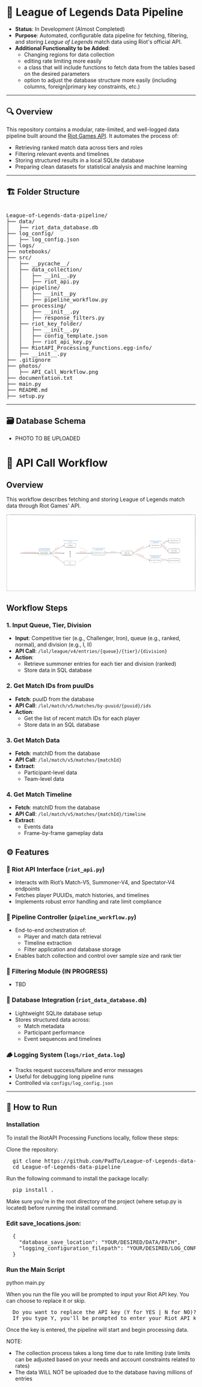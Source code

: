 # 🧩 League of Legends Data Pipeline
  
  - **Status**: In Development (Almost Completed)
  - **Purpose**: Automated, configurable data pipeline for fetching, filtering, and storing *League of Legends* match data using Riot's official API.
  - **Additional Functionality to be Added**:
    - Changing regions for data collection
    - editing rate limiting more easily
    - a class that will include functions to fetch data from the tables based on the desired parameters
    - option to adjust the database structure more easily (including columns, foreign|primary key constraints, etc.)

---

## 🔍 Overview

This repository contains a modular, rate-limited, and well-logged data pipeline built around the [Riot Games API](https://developer.riotgames.com/). It automates the process of:

- Retrieving ranked match data across tiers and roles
- Filtering relevant events and timelines
- Storing structured results in a local SQLite database
- Preparing clean datasets for statistical analysis and machine learning

---

## 🏗️ Folder Structure

<pre>

League-of-Legends-data-pipeline/
├── data/
│   ├── riot_data_database.db
├── log_config/
│   ├── log_config.json
├── logs/
├── notebooks/
├── src/
│   ├── __pycache__/
│   ├── data_collection/
│   │   ├── __ini__.py
│   │   ├── riot_api.py
│   ├── pipeline/
│   │   ├── __init__py
│   │   ├── pipeline_workflow.py
│   ├── processing/
│   │   ├── __init__.py
│   │   ├── response_filters.py
│   ├── riot_key_folder/
│   │   ├── __init__.py
│   │   ├── config_template.json
│   │   ├── riot_api_key.py
│   ├── RiotAPI_Processing_Functions.egg-info/
│   ├── __init__.py
├── .gitignore
├── photos/
│   ├── API_Call_Workflow.png
├── documentation.txt
├── main.py
├── README.md
├── setup.py
</pre>
---

## 🗃️ Database Schema
- PHOTO TO BE UPLOADED

# 🔁 API Call Workflow

## Overview
This workflow describes fetching and storing League of Legends match data through Riot Games' API.

![API Call Workflow](photos/API_Call_Workflow.png)

## Workflow Steps

### 1. Input Queue, Tier, Division
- **Input**: Competitive tier (e.g., Challenger, Iron), queue (e.g., ranked, normal), and division (e.g., I, II)
- **API Call**: `/lol/league/v4/entries/{queue}/{tier}/{division}`
- **Action**: 
  - Retrieve summoner entries for each tier and division (ranked)
  - Store data in SQL database

### 2. Get Match IDs from puuIDs
- **Fetch**: puuID from the database
- **API Call**: `/lol/match/v5/matches/by-puuid/{puuid}/ids`
- **Action**: 
  - Get the list of recent match IDs for each player
  - Store data in an SQL database

### 3. Get Match Data
- **Fetch**: matchID from the database
- **API Call**: `/lol/match/v5/matches/{matchId}`
- **Extract**: 
  - Participant-level data
  - Team-level data

### 4. Get Match Timeline
- **Fetch**: matchID from the database
- **API Call**: `/lol/match/v5/matches/{matchId}/timeline`
- **Extract**: 
  - Events data
  - Frame-by-frame gameplay data

## ⚙️ Features

### 🔗 Riot API Interface (`riot_api.py`)
- Interacts with Riot’s Match-V5, Summoner-V4, and Spectator-V4 endpoints
- Fetches player PUUIDs, match histories, and timelines
- Implements robust error handling and rate limit compliance

### 🧠 Pipeline Controller (`pipeline_workflow.py`)
- End-to-end orchestration of:
  - Player and match data retrieval
  - Timeline extraction
  - Filter application and database storage
- Enables batch collection and control over sample size and rank tier

### 🧼 Filtering Module (IN PROGRESS)
- TBD

### 🧱 Database Integration (`riot_data_database.db`)
- Lightweight SQLite database setup
- Stores structured data across:
  - Match metadata
  - Participant performance
  - Event sequences and timelines

### 🪵 Logging System (`logs/riot_data.log`)
- Tracks request success/failure and error messages
- Useful for debugging long pipeline runs
- Controlled via `configs/log_config.json`

---

## 🧪 How to Run

### Installation
To install the RiotAPI Processing Functions locally, follow these steps:

Clone the repository:
<pre>
  git clone https://github.com/PadTo/League-of-Legends-data-pipeline.git
  cd League-of-Legends-data-pipeline
</pre>

Run the following command to install the package locally:
<pre>
  pip install .
</pre>

Make sure you're in the root directory of the project (where setup.py is located) before running the install command.

### Edit save_locations.json:
<pre>
  {
    "database_save_location": "YOUR/DESIRED/DATA/PATH",
    "logging_configuration_filepath": "YOUR/DESIRED/LOG_CONFIG_PATH/log_config.json"
  }
</pre>

### Run the Main Script

python main.py

When you run the file you will be prompted to input your Riot API key. You can choose to replace it or skip.
<pre>
  Do you want to replace the API key (Y for YES | N for NO)?
  If you type Y, you'll be prompted to enter your Riot API key:
</pre>

Once the key is entered, the pipeline will start and begin processing data.


NOTE: 
  - The collection process takes a long time due to rate limiting (rate limits can be adjusted based on your needs and account constraints related to rates)
  - The data WILL NOT be uploaded due to the database having millions of entries

